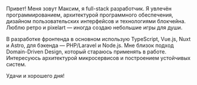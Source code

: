 Привет! Меня зовут Максим, я full-stack разработчик. Я увлечён программированием, архитектурой программного обеспечения, дизайном пользовательских интерфейсов и технологиями блокчейна. Люблю ретро и pixelart — иногда создаю небольшие игры для души.

В разработке фронтенда в основном использую TypeScript, Vue.js, Nuxt и Astro, для бэкенда — PHP/Laravel и Node.js. Мне близок подход Domain-Driven Design, который стараюсь применять в работе. Интересуюсь архитектурой микросервисов и построением устойчивых систем.

Удачи и хорошего дня!
